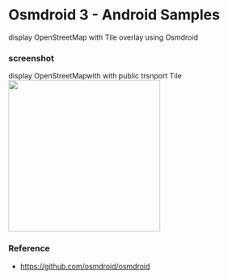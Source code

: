 Osmdroid 3 - Android Samples
===============

display OpenStreetMap with Tile overlay using Osmdroid <br/>

### screenshot <br/>
display  OpenStreetMapwith with public trsnport Tile <br/>
<image src="https://raw.githubusercontent.com/ohwada/Android_Samples/master/Osmdroid3/screenshot/osmdroid3_trasnport.png" width="300" /><br/>

### Reference <br/>
- https://github.com/osmdroid/osmdroid<br/>
